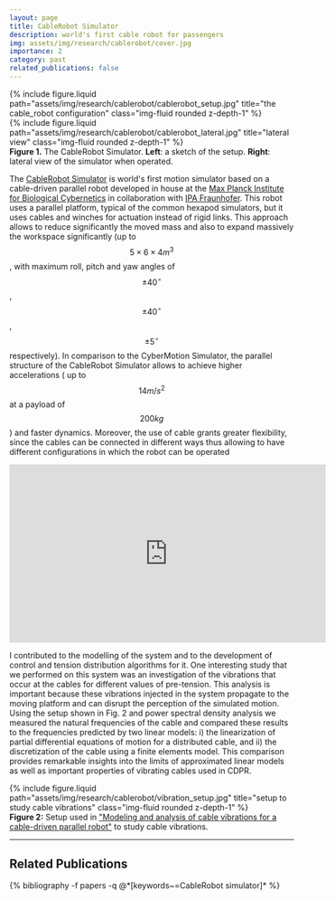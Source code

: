 ```yaml
---
layout: page
title: CableRobot Simulator
description: world's first cable robot for passengers
img: assets/img/research/cablerobot/cover.jpg
importance: 2
category: past
related_publications: false
---
```


<div class="row justify-content-sm-center">
    <div class="col-sm-6 mt-3 mt-md-0">
        {% include figure.liquid path="assets/img/research/cablerobot/cablerobot_setup.jpg" title="the cable_robot configuration" class="img-fluid rounded z-depth-1" %}
    </div>
    <div class="col-sm-6 mt- mt-md-0">
        {% include figure.liquid path="assets/img/research/cablerobot/cablerobot_lateral.jpg" title="lateral view" class="img-fluid rounded z-depth-1" %}
    </div>
</div>
<div class="caption">
    <b>Figure 1.</b> The CableRobot Simulator. <b>Left</b>: a sketch of the setup.
    <b>Right</b>: lateral view of the simulator when operated.
</div>

The [CableRobot Simulator](https://www.cyberneum.de/CableRobotSimulator) is world's first motion simulator based on a cable-driven parallel robot developed in house at the [Max Planck Institute for Biological Cybernetics](https://www.kyb.tuebingen.mpg.de/en) in collaboration with [IPA Fraunhofer](https://www.ipa.fraunhofer.de/en.html). This robot uses a parallel platform, typical of the common hexapod simulators, but it uses cables and winches for actuation instead of rigid links. This approach allows to reduce significantly the moved mass and also to expand massively the workspace significantly (up to $$5\times 6 \times 4 m^3$$, with maximum roll, pitch and yaw angles of $$\pm40^\circ$$, $$\pm40^\circ$$, $$\pm5^\circ$$ respectively). In comparison to the CyberMotion Simulator, the parallel structure of the CableRobot Simulator allows to achieve higher accelerations ( up to $$14 m/s^2$$ at a payload of $$200 kg$$) and faster dynamics. Moreover, the use of cable grants greater flexibility, since the cables can be connected in different ways thus allowing to have different configurations in which the robot can be operated



<iframe width="560" height="315" src="https://www.youtube.com/embed/cJCsomGwdk0" title="YouTube video player" frameborder="0" allow="accelerometer; autoplay; clipboard-write; encrypted-media; gyroscope; picture-in-picture" allowfullscreen></iframe>


I contributed to the modelling of the system and to the development of control and tension distribution algorithms for it. One interesting study that we performed on this system was an investigation of the vibrations that occur at the cables for different values of pre-tension. This analysis is important because these vibrations injected in the system propagate to the moving platform and can disrupt the perception of the simulated motion. Using the setup shown in Fig. 2 and power spectral density analysis we measured the natural frequencies of the cable and compared these results to the frequencies predicted by two linear models: i) the linearization of partial differential equations of motion for a distributed cable, and ii) the discretization of the cable using a finite elements model. This comparison provides remarkable insights into the limits of approximated linear models as well as important properties of vibrating cables used in CDPR.

<div class="row">
    <div class="col-sm mt-3 mt-md-0">
        {% include figure.liquid path="assets/img/research/cablerobot/vibration_setup.jpg" title="setup to study cable vibrations" class="img-fluid rounded z-depth-1" %}
    </div>
</div>
<div class="caption">
    <b>Figure 2:</b> Setup used in <a href="https://www.researchgate.net/publication/313449830_Modeling_and_analysis_of_cable_vibrations_for_a_cable-driven_parallel_robot">"Modeling and analysis of cable vibrations for a cable-driven parallel robot"</a> to study cable vibrations.
</div>


---
<h2>Related Publications</h2>
<div class="publications">
  {% bibliography -f papers -q @*[keywords~=CableRobot simulator]* %}
</div> 